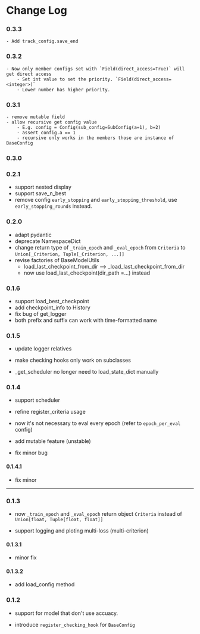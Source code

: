 # Change Log


### 0.3.3

    - Add track_config.save_end

### 0.3.2
    - Now only member configs set with `Field(direct_access=True)` will get direct access
        - Set int value to set the priority. `Field(direct_access=<integer>)`
        - Lower number has higher priority.


### 0.3.1
    - remove mutable field  
    - allow recursive get config value
        - E.g. config = Config(sub_config=SubConfig(a=1), b=2)
        - assert config.a == 1
        - recursive only works in the members those are instance of BaseConfig
### 0.3.0


### 0.2.1

- support nested display
- support save_n_best
- remove config `early_stopping` and `early_stopping_threshold`, use `early_stopping_rounds`
instead.

### 0.2.0
- adapt pydantic
- deprecate NamespaceDict
- change return type of `_train_epoch` and `_eval_epoch` from `Criteria` to
`Union[_Criterion, Tuple[_Criterion, ...]]`
- revise factories of BaseModelUtils
    - load_last_checkpoint_from_dir --> _load_last_checkpoint_from_dir
    - now use load_last_checkpoint(dir_path =...) instead


### 0.1.6

- support load_best_checkpoint
- add checkpoint_info to History
- fix bug of get_logger
- both prefix and suffix can work with time-formatted name

### 0.1.5

- update logger relatives
- make checking hooks only work on subclasses

- _get_scheduler no longer need to load_state_dict manually


### 0.1.4

- support scheduler

- refine register_criteria usage

- now it's not necessary to eval every epoch (refer to `epoch_per_eval` config)

- add mutable feature (unstable)

- fix minor bug

#### 0.1.4.1

- fix minor

---

### 0.1.3

- now `_train_epoch` and `_eval_epoch` return object `Criteria` instead of `Union[float, Tuple[float, float]]`

- support logging and ploting multi-loss (multi-criterion)

#### 0.1.3.1

- minor fix

#### 0.1.3.2

- add load_config method

### 0.1.2

- support for model that don't use accuacy.

- introduce `register_checking_hook` for `BaseConfig`